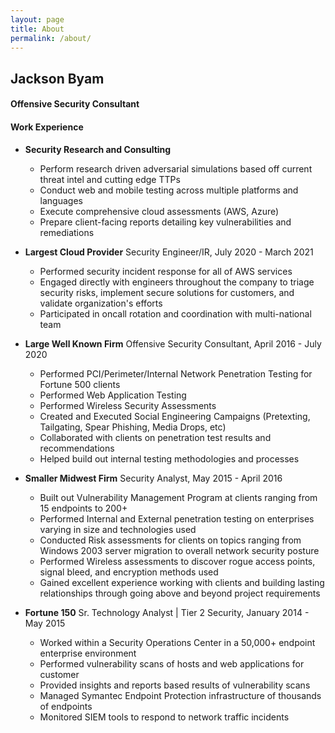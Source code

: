 ```yaml
---
layout: page
title: About
permalink: /about/
---
```


## Jackson Byam

#### Offensive Security Consultant


#### Work Experience
*   **Security Research and Consulting**
    - Perform research driven adversarial simulations based off current threat intel and cutting edge TTPs 
    - Conduct web and mobile testing across multiple platforms and languages
    - Execute comprehensive cloud assessments (AWS, Azure)
    - Prepare client-facing reports detailing key vulnerabilities and remediations

*   **Largest Cloud Provider**
    Security Engineer/IR, July 2020 - March 2021
    - Performed security incident response for all of AWS services
    - Engaged directly with engineers throughout the company to triage security risks, implement secure solutions for customers, and validate organization's efforts
    - Participated in oncall rotation and coordination with multi-national team

*   **Large Well Known Firm**
    Offensive Security Consultant, April 2016 - July 2020
    - Performed PCI/Perimeter/Internal Network Penetration Testing for Fortune 500 clients
    - Performed Web Application Testing
    - Performed Wireless Security Assessments
    - Created and Executed Social Engineering Campaigns (Pretexting, Tailgating, Spear
    Phishing, Media Drops, etc)
    - Collaborated with clients on penetration test results and recommendations
    - Helped build out internal testing methodologies and processes
    
*   **Smaller Midwest Firm**
    Security Analyst, May 2015 - April 2016
    - Built out Vulnerability Management Program at clients ranging from 15 endpoints to 200+
    - Performed Internal and External penetration testing on enterprises varying in size and technologies used
    - Conducted Risk assessments for clients on topics ranging from Windows 2003 server migration to overall network security       posture
    - Performed Wireless assessments to discover rogue access points, signal bleed, and encryption methods used
    - Gained excellent experience working with clients and building lasting relationships through going above and beyond project requirements
    
*   **Fortune 150**
    Sr. Technology Analyst | Tier 2 Security, January 2014 - May 2015
    - Worked within a Security Operations Center in a 50,000+ endpoint enterprise environment
    - Performed vulnerability scans of hosts and web applications for customer
    - Provided insights and reports based results of vulnerability scans
    - Managed Symantec Endpoint Protection infrastructure of thousands of endpoints
    - Monitored SIEM tools to respond to network traffic incidents
    

